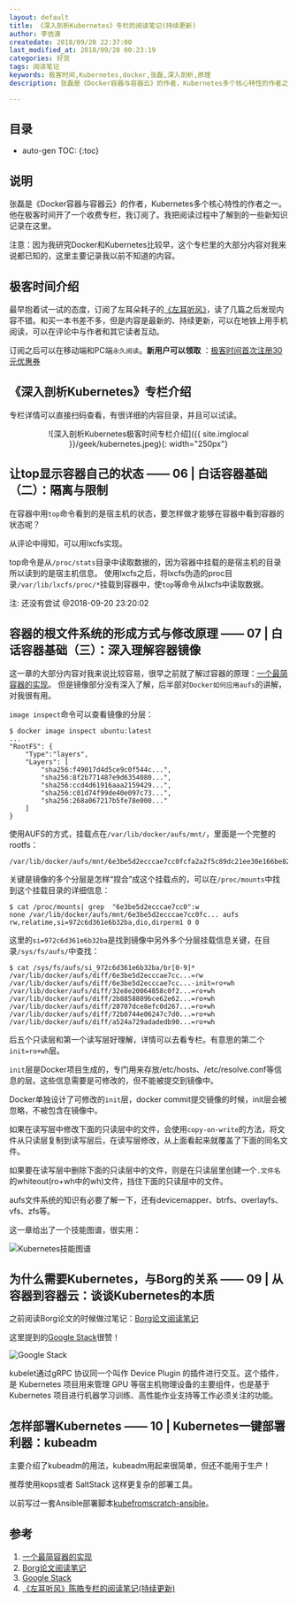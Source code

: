 ```yaml
---
layout: default
title: 《深入剖析Kubernetes》专栏的阅读笔记(持续更新)
author: 李佶澳
createdate: 2018/09/20 22:37:00
last_modified_at: 2018/09/28 00:23:19
categories: 好货
tags: 阅读笔记
keywords: 极客时间,Kubernetes,docker,张磊,深入剖析,原理
description: 张磊是《Docker容器与容器云》的作者，Kubernetes多个核心特性的作者之一。他在极客时间

---
```


## 目录
* auto-gen TOC:
{:toc}

## 说明

张磊是《Docker容器与容器云》的作者，Kubernetes多个核心特性的作者之一。他在极客时间开了一个收费专栏，我订阅了。我把阅读过程中了解到的一些新知识记录在这里。

注意：因为我研究Docker和Kubernetes比较早，这个专栏里的大部分内容对我来说都已知的，这里主要记录我以前不知道的内容。

## 极客时间介绍

最早抱着试一试的态度，订阅了左耳朵耗子的[《左耳听风》](https://www.lijiaocn.com/%E5%A5%BD%E8%B4%A7/2018/10/09/geek-chenghao-zhuanlan.html)，读了几篇之后发现内容不错。和买一本书差不多，但是内容是最新的、持续更新，可以在地铁上用手机阅读，可以在评论中与作者和其它读者互动。

订阅之后可以在移动端和PC端`永久阅读`。**新用户可以领取** ：[极客时间首次注册30元优惠券](https://time.geekbang.org/activity/getinvite?gk_ucode=E274D90C022D49)

## 《深入剖析Kubernetes》专栏介绍

专栏详情可以直接扫码查看，有很详细的内容目录，并且可以试读。

<span style="display:block;text-align:center">![深入剖析Kubernetes极客时间专栏介绍]({{ site.imglocal }}/geek/kubernetes.jpeg){: width="250px"}</span>

## 让top显示容器自己的状态 —— 06 | 白话容器基础（二）：隔离与限制 

在容器中用`top`命令看到的是宿主机的状态，要怎样做才能够在容器中看到容器的状态呢？

从评论中得知，可以用lxcfs实现。

top命令是从`/proc/stats`目录中读取数据的，因为容器中挂载的是宿主机的目录所以读到的是宿主机信息。
使用lxcfs之后，将lxcfs伪造的proc目录`/var/lib/lxcfs/proc/*`挂载到容器中，使`top`等命令从lxcfs中读取数据。

注: 还没有尝试 @2018-09-20 23:20:02

## 容器的根文件系统的形成方式与修改原理 —— 07 | 白话容器基础（三）：深入理解容器镜像 

这一章的大部分内容对我来说比较容易，很早之前就了解过容器的原理：[一个最简容器的实现][1]。
但是镜像部分没有深入了解，后半部对`Docker如何应用aufs`的讲解，对我很有用。

`image inspect`命令可以查看镜像的分层：

	$ docker image inspect ubuntu:latest
	...      
	"RootFS": {      
		"Type":"layers",
		"Layers": [        
			"sha256:f49017d4d5ce9c0f544c...",        
			"sha256:8f2b771487e9d6354080...",        
			"sha256:ccd4d61916aaa2159429...",        
			"sha256:c01d74f99de40e097c73...",        
			"sha256:268a067217b5fe78e000..."
		]
	}

使用AUFS的方式，挂载点在`/var/lib/docker/aufs/mnt/`，里面是一个完整的rootfs：

	/var/lib/docker/aufs/mnt/6e3be5d2ecccae7cc0fcfa2a2f5c89dc21ee30e166be823ceaeba15dce645b3e

关键是镜像的多个分层是怎样“捏合”成这个挂载点的，可以在`/proc/mounts`中找到这个挂载目录的详细信息：

	$ cat /proc/mounts| grep  "6e3be5d2ecccae7cc0":w
	none /var/lib/docker/aufs/mnt/6e3be5d2ecccae7cc0fc... aufs rw,relatime,si=972c6d361e6b32ba,dio,dirperm1 0 0

这里的`si=972c6d361e6b32ba`是找到镜像中另外多个分层挂载信息关键，在目录`/sys/fs/aufs/`中查找：

	$ cat /sys/fs/aufs/si_972c6d361e6b32ba/br[0-9]*
	/var/lib/docker/aufs/diff/6e3be5d2ecccae7cc...=rw
	/var/lib/docker/aufs/diff/6e3be5d2ecccae7cc...-init=ro+wh
	/var/lib/docker/aufs/diff/32e8e20064858c0f2...=ro+wh
	/var/lib/docker/aufs/diff/2b8858809bce62e62...=ro+wh
	/var/lib/docker/aufs/diff/20707dce8efc0d267...=ro+wh
	/var/lib/docker/aufs/diff/72b0744e06247c7d0...=ro+wh
	/var/lib/docker/aufs/diff/a524a729adadedb90...=ro+wh

后五个只读层和第一个读写层好理解，详情可以去看专栏。有意思的第二个`init=ro+wh`层。

`init`层是Docker项目生成的，专门用来存放/etc/hosts、/etc/resolve.conf等信息的层。这些信息需要是可修改的，但不能被提交到镜像中。

Docker单独设计了可修改的`init`层，docker commit提交镜像的时候，init层会被忽略，不被包含在镜像中。

如果在读写层中修改下面的只读层中的文件，会使用`copy-on-write`的方法，将文件从只读层复制到读写层后，在读写层修改，从上面看起来就覆盖了下面的同名文件。

如果要在读写层中删除下面的只读层中的文件，则是在只读层里创建一个`.文件名`的whiteout(ro+wh中的wh)文件，挡住下面的只读层中的文件。

aufs文件系统的知识有必要了解一下，还有devicemapper、btrfs、overlayfs、vfs、zfs等。

这一章给出了一个技能图谱，很实用：

![Kubernetes技能图谱](https://static001.geekbang.org/resource/image/0d/cb/0da944e5bac4fe1d00d3f01a747e86cb.jpg)

## 为什么需要Kubernetes，与Borg的关系 —— 09 | 从容器到容器云：谈谈Kubernetes的本质 

之前阅读Borg论文的时候做过笔记：[Borg论文阅读笔记][2]

这里提到的[Google Stack][3]很赞！

![Google Stack](https://static001.geekbang.org/resource/image/c7/bd/c7ed0043465bccff2efc1a1257e970bd.png)

kubelet通过gRPC 协议同一个叫作 Device Plugin 的插件进行交互。这个插件，是 Kubernetes 项目用来管理 GPU 等宿主机物理设备的主要组件，也是基于 Kubernetes 项目进行机器学习训练、高性能作业支持等工作必须关注的功能。

## 怎样部署Kubernetes —— 10 | Kubernetes一键部署利器：kubeadm

主要介绍了kubeadm的用法，kubeadm用起来很简单，但还不能用于生产！

推荐使用kops或者 SaltStack 这样更复杂的部署工具。

以前写过一套Ansible部署脚本[kubefromscratch-ansible](https://github.com/introclass/kubefromscratch-ansible)。

## 参考

1. [一个最简容器的实现][1]
2. [Borg论文阅读笔记][2]
3. [Google Stack][3]
4. [《左耳听风》陈皓专栏的阅读笔记(持续更新)][4]

[1]: https://www.lijiaocn.com/%E6%8A%80%E5%B7%A7/2015/02/25/%E4%B8%80%E4%B8%AA%E6%9C%80%E7%AE%80%E5%AE%B9%E5%99%A8%E7%9A%84%E5%AE%9E%E7%8E%B0.html  "一个最简容器的实现" 
[2]: https://www.lijiaocn.com/%E9%A1%B9%E7%9B%AE/2018/02/22/borg-note.html "Borg论文阅读笔记"
[3]: http://malteschwarzkopf.de/research/assets/google-stack.pdf "Google Stack"
[4]: https://www.lijiaocn.com/%E5%A5%BD%E8%B4%A7/2018/10/09/geek-chenghao-zhuanlan.html "《左耳听风》陈皓专栏的阅读笔记(持续更新)"
